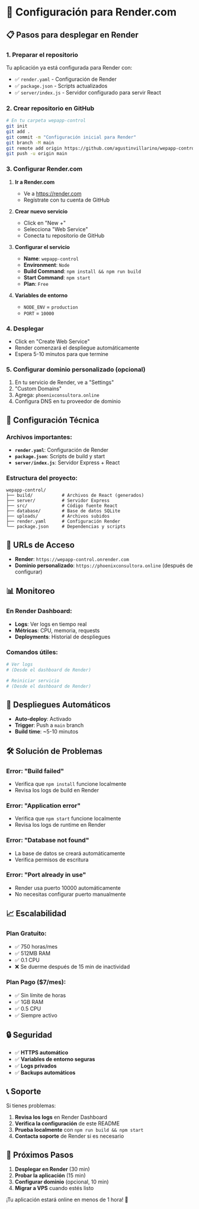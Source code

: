 # 🚀 Configuración para Render.com

## 📋 Pasos para desplegar en Render

### **1. Preparar el repositorio**

Tu aplicación ya está configurada para Render con:
- ✅ `render.yaml` - Configuración de Render
- ✅ `package.json` - Scripts actualizados
- ✅ `server/index.js` - Servidor configurado para servir React

### **2. Crear repositorio en GitHub**

```bash
# En tu carpeta wepapp-control
git init
git add .
git commit -m "Configuración inicial para Render"
git branch -M main
git remote add origin https://github.com/agustinvillarino/wepapp-control.git
git push -u origin main
```

### **3. Configurar Render.com**

1. **Ir a Render.com**
   - Ve a https://render.com
   - Regístrate con tu cuenta de GitHub

2. **Crear nuevo servicio**
   - Click en "New +"
   - Selecciona "Web Service"
   - Conecta tu repositorio de GitHub

3. **Configurar el servicio**
   - **Name**: `wepapp-control`
   - **Environment**: `Node`
   - **Build Command**: `npm install && npm run build`
   - **Start Command**: `npm start`
   - **Plan**: `Free`

4. **Variables de entorno**
   - `NODE_ENV` = `production`
   - `PORT` = `10000`

### **4. Desplegar**

- Click en "Create Web Service"
- Render comenzará el despliegue automáticamente
- Espera 5-10 minutos para que termine

### **5. Configurar dominio personalizado (opcional)**

1. En tu servicio de Render, ve a "Settings"
2. "Custom Domains"
3. Agrega: `phoenixconsultora.online`
4. Configura DNS en tu proveedor de dominio

## 🔧 Configuración Técnica

### **Archivos importantes:**

- **`render.yaml`**: Configuración de Render
- **`package.json`**: Scripts de build y start
- **`server/index.js`**: Servidor Express + React

### **Estructura del proyecto:**

```
wepapp-control/
├── build/           # Archivos de React (generados)
├── server/          # Servidor Express
├── src/             # Código fuente React
├── database/        # Base de datos SQLite
├── uploads/         # Archivos subidos
├── render.yaml      # Configuración Render
└── package.json     # Dependencias y scripts
```

## 🚀 URLs de Acceso

- **Render**: `https://wepapp-control.onrender.com`
- **Dominio personalizado**: `https://phoenixconsultora.online` (después de configurar)

## 📊 Monitoreo

### **En Render Dashboard:**
- **Logs**: Ver logs en tiempo real
- **Métricas**: CPU, memoria, requests
- **Deployments**: Historial de despliegues

### **Comandos útiles:**
```bash
# Ver logs
# (Desde el dashboard de Render)

# Reiniciar servicio
# (Desde el dashboard de Render)
```

## 🔄 Despliegues Automáticos

- **Auto-deploy**: Activado
- **Trigger**: Push a `main` branch
- **Build time**: ~5-10 minutos

## 🛠️ Solución de Problemas

### **Error: "Build failed"**
- Verifica que `npm install` funcione localmente
- Revisa los logs de build en Render

### **Error: "Application error"**
- Verifica que `npm start` funcione localmente
- Revisa los logs de runtime en Render

### **Error: "Database not found"**
- La base de datos se creará automáticamente
- Verifica permisos de escritura

### **Error: "Port already in use"**
- Render usa puerto 10000 automáticamente
- No necesitas configurar puerto manualmente

## 📈 Escalabilidad

### **Plan Gratuito:**
- ✅ 750 horas/mes
- ✅ 512MB RAM
- ✅ 0.1 CPU
- ❌ Se duerme después de 15 min de inactividad

### **Plan Pago ($7/mes):**
- ✅ Sin límite de horas
- ✅ 1GB RAM
- ✅ 0.5 CPU
- ✅ Siempre activo

## 🔒 Seguridad

- ✅ **HTTPS automático**
- ✅ **Variables de entorno seguras**
- ✅ **Logs privados**
- ✅ **Backups automáticos**

## 📞 Soporte

Si tienes problemas:

1. **Revisa los logs** en Render Dashboard
2. **Verifica la configuración** de este README
3. **Prueba localmente** con `npm run build && npm start`
4. **Contacta soporte** de Render si es necesario

## 🎯 Próximos Pasos

1. **Desplegar en Render** (30 min)
2. **Probar la aplicación** (15 min)
3. **Configurar dominio** (opcional, 10 min)
4. **Migrar a VPS** cuando estés listo

¡Tu aplicación estará online en menos de 1 hora! 🚀 